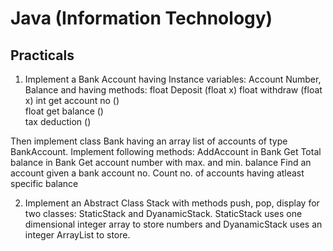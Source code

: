 # Java (Information Technology)

## Practicals

1. Implement a Bank Account having Instance variables: Account Number, Balance and having methods: 
float Deposit (float x) 
float withdraw (float x)
int get account no ()  	
float get balance ()  	
tax deduction () 

Then implement class Bank having an array list of accounts of type BankAccount. 
Implement following methods: AddAccount in Bank 
Get Total balance in Bank 
Get account number with max. and min. balance Find an account given a bank account no. 
Count no. of accounts having atleast specific balance 
 
2. Implement an Abstract Class Stack with methods push, pop, display for two classes: StaticStack and DyanamicStack. StaticStack uses one dimensional integer array to store numbers and DyanamicStack uses an integer ArrayList to store.  
